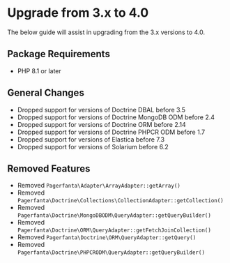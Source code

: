 # Upgrade from 3.x to 4.0

The below guide will assist in upgrading from the 3.x versions to 4.0.

## Package Requirements

- PHP 8.1 or later

## General Changes

- Dropped support for versions of Doctrine DBAL before 3.5
- Dropped support for versions of Doctrine MongoDB ODM before 2.4
- Dropped support for versions of Doctrine ORM before 2.14
- Dropped support for versions of Doctrine PHPCR ODM before 1.7
- Dropped support for versions of Elastica before 7.3
- Dropped support for versions of Solarium before 6.2

## Removed Features

- Removed `Pagerfanta\Adapter\ArrayAdapter::getArray()`
- Removed `Pagerfanta\Doctrine\Collections\CollectionAdapter::getCollection()`
- Removed `Pagerfanta\Doctrine\MongoDBODM\QueryAdapter::getQueryBuilder()`
- Removed `Pagerfanta\Doctrine\ORM\QueryAdapter::getFetchJoinCollection()`
- Removed `Pagerfanta\Doctrine\ORM\QueryAdapter::getQuery()`
- Removed `Pagerfanta\Doctrine\PHPCRODM\QueryAdapter::getQueryBuilder()`
